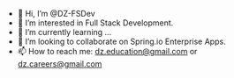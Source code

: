 - 👋 Hi, I’m @DZ-FSDev
- 👀 I’m interested in Full Stack Development.
- 🌱 I’m currently learning ...
- 💞️ I’m looking to collaborate on Spring.io Enterprise Apps.
- 📫 How to reach me: dz.education@gmail.com or dz.careers@gmail.com

<!---
DZ-FSDev/DZ-FSDev is a ✨ special ✨ repository because its `README.md` (this file) appears on your GitHub profile.
You can click the Preview link to take a look at your changes.
--->
